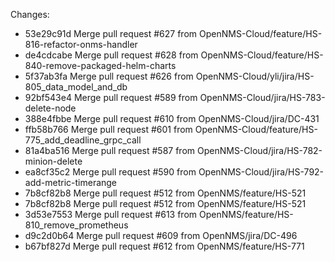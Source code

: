 Changes:
* 53e29c91d Merge pull request #627 from OpenNMS-Cloud/feature/HS-816-refactor-onms-handler
* de4cdcabe Merge pull request #628 from OpenNMS-Cloud/feature/HS-840-remove-packaged-helm-charts
* 5f37ab3fa Merge pull request #626 from OpenNMS-Cloud/yli/jira/HS-805_data_model_and_db
* 92bf543e4 Merge pull request #589 from OpenNMS-Cloud/jira/HS-783-delete-node
* 388e4fbbe Merge pull request #610 from OpenNMS-Cloud/jira/DC-431
* ffb58b766 Merge pull request #601 from OpenNMS-Cloud/feature/HS-775_add_deadline_grpc_call
* 81a4ba516 Merge pull request #587 from OpenNMS-Cloud/jira/HS-782-minion-delete
* ea8cf35c2 Merge pull request #590 from OpenNMS-Cloud/jira/HS-792-add-metric-timerange
* 7b8cf82b8 Merge pull request #512 from OpenNMS/feature/HS-521
* 7b8cf82b8 Merge pull request #512 from OpenNMS/feature/HS-521
* 3d53e7553 Merge pull request #613 from OpenNMS/feature/HS-810_remove_prometheus
* d9c2d0b64 Merge pull request #609 from OpenNMS/jira/DC-496
* b67bf827d Merge pull request #612 from OpenNMS/feature/HS-771
